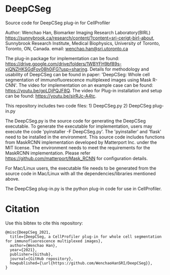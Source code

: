 # DeepCSeg
Source code for DeepCSeg plug-in for CellProfiler

Author: Wenchao Han, Biomarker Imaging Research Laboratory(BIRL) https://sunnybrook.ca/research/content/?content=sri-cerigt-birl-about, Sunnybrook Research Institute, Medical Biophysics, University of Toronto, Toronto, ON, Canada.
email: wenchao.han@sri.utoronto.ca

The plug-in package for implementation can be found: https://drive.google.com/drive/folders/1WBYFH9bf89s-xjQNZHKSGdFov08h0iFG?usp=sharing.
Details for methodology and usability of DeepCSeg can be found in paper: 'DeepCSeg: Whole cell segmentation of immunofluorescence multiplexed images using Mask R-CNN'.
The video for implementation on an example case can be found: https://youtu.be/gpLDjPQJF8Q.
The video for Plug-in installation and setup can be found: https://youtu.be/sirRJc-A4tc.

This repository includes two code files: 1) DeepCSeg.py 2) DeepCSeg plug-in.py

The DeepCSeg.py is the source code for generating the DeepCSeg executable. To generate the executable for implementation, users may execute the code 'pyinstaller -F DeepCSeg.py'. The 'pyinstaller' and 'flask' need to be installed in the environment. This source code includes functions from MaskRCNN implementation developed by Matterport Inc. under the MIT license. The environment needs to meet the requirements for the MaskRCNN implementation. Please refer https://github.com/matterport/Mask_RCNN for configuration details.

For Mac/Linux users, the executable file needs to be generated from the source code in Mac/Linux with all the dependencies/libraries mentioned above. 

The DeepCSeg plug-in.py is the python plug-in code for use in CellProfiler.

# Citation
Use this bibtex to cite this repository:
```
@misc{DeepCSeg_2021,
  title={DeepCSeg, a CellProfiler plug-in for whole cell segmentation for immunofluorescence multiplexed images},
  author={Wenchao Han},
  year={2021},
  publisher={Github},
  journal={GitHub repository},
  howpublished={\url{https://github.com/WenchaoHanSRI/DeepCSeg}},
}
```

